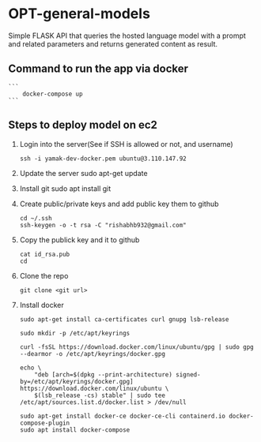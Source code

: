 # OPT-general-models

Simple FLASK API that queries the hosted language model with a prompt and related parameters
and returns generated content as result.

## Command to run the app via docker
    ```
        docker-compose up
    ```

## Steps to deploy model on ec2
1. Login into the server(See if SSH is allowed or not, and username)
   ```
   ssh -i yamak-dev-docker.pem ubuntu@3.110.147.92
   ```

2. Update the server
    sudo apt-get update

3. Install git
    sudo apt install git

4. Create public/private keys and add public key them to github
    ```
    cd ~/.ssh
    ssh-keygen -o -t rsa -C "rishabhb932@gmail.com"
   ```
5. Copy the publick key and it to github
    ```
    cat id_rsa.pub
    cd
    ```
6. Clone the repo 
    ```
    git clone <git url>
    ```
7. Install docker
    ```
    sudo apt-get install ca-certificates curl gnupg lsb-release
    
    sudo mkdir -p /etc/apt/keyrings

    curl -fsSL https://download.docker.com/linux/ubuntu/gpg | sudo gpg --dearmor -o /etc/apt/keyrings/docker.gpg

    echo \
        "deb [arch=$(dpkg --print-architecture) signed-by=/etc/apt/keyrings/docker.gpg] https://download.docker.com/linux/ubuntu \
        $(lsb_release -cs) stable" | sudo tee /etc/apt/sources.list.d/docker.list > /dev/null

    sudo apt-get install docker-ce docker-ce-cli containerd.io docker-compose-plugin
    sudo apt install docker-compose
    ```

